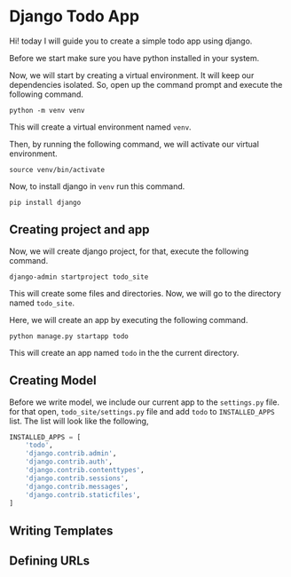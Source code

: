 # Django Todo App

Hi! today I will guide you to create a simple todo app using django.

Before we start make sure you have python installed in your system.

Now, we will start by creating a virtual environment. It will keep our dependencies isolated. So, open up the command prompt and execute the following command.

```
python -m venv venv
```
This will create a virtual environment named `venv`.


Then, by running the following command, we will activate our virtual environment.
```
source venv/bin/activate 
```

Now, to install django in `venv` run this command.

```
pip install django
```
## Creating project and app

Now, we will create django project, for that, execute the following command.

```
django-admin startproject todo_site
```
This will create some files and directories. Now, we will go to the directory named `todo_site`.

Here, we will create an app by executing the following command.

```
python manage.py startapp todo
```
This will create an app named `todo` in the the current directory.

## Creating Model

Before we write model, we include our current app to the `settings.py` file. for that open, `todo_site/settings.py` file and add `todo` to `INSTALLED_APPS` list. The list will look like the following,

```py
INSTALLED_APPS = [
    'todo',
    'django.contrib.admin',
    'django.contrib.auth',
    'django.contrib.contenttypes',
    'django.contrib.sessions',
    'django.contrib.messages',
    'django.contrib.staticfiles',
]
```

## Writing Templates

## Defining URLs




